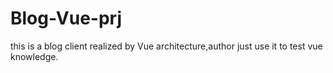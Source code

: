 # Blog-Vue-prj
this is a blog client realized by Vue architecture,author just use it to test vue knowledge.
